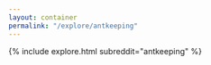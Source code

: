 ```yaml
---
layout: container
permalink: "/explore/antkeeping"
---
```


<link rel="stylesheet" type="text/css" href="/static/css/explore.css">
{% include explore.html subreddit="antkeeping" %}
